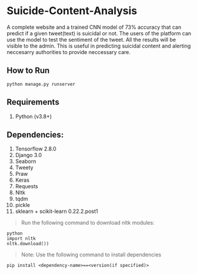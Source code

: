 # Suicide-Content-Analysis
A complete website and a trained CNN model of 73% accuracy that can predict if a given tweet(text) is suicidal or not. The users of the platform can use the model to test the sentiment of the tweet. All the results will be visible to the admin. This is useful in predicting suicidal content and alerting neccesarry authorities to provide neccessary care.

## How to Run
```
python manage.py runserver
```

## Requirements
1. Python (v3.8+)

## Dependencies:
1. Tensorflow 2.8.0  
2. Django 3.0
3. Seaborn
4. Tweety
5. Praw
6. Keras
7. Requests
8. Nltk 
9. tqdm
10. pickle
11. sklearn + scikit-learn 0.22.2.post1

> Run the following command to download nltk modules:
```
python
import nltk 
nltk.download())
```

>Note: Use the following command to install dependencies
```
pip install <dependency-name>==<version(if specified)>
```
